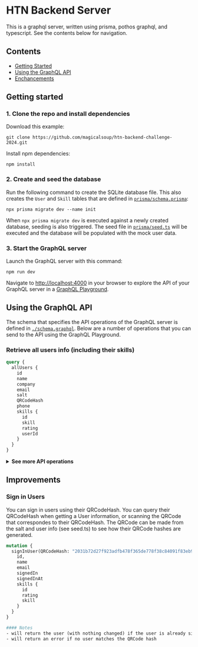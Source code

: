 # HTN Backend Server

This is a graphql server, written using prisma, pothos graphql, and typescript. See the contents below for navigation.

## Contents

- [Getting Started](#getting-started)
- [Using the GraphQL API](#using-the-graphql-api)
- [Enchancements](#Enchancements)

## Getting started

### 1. Clone the repo and install dependencies

Download this example:

```
git clone https://github.com/magicalsoup/htn-backend-challenge-2024.git
```

Install npm dependencies:

```
npm install
```

### 2. Create and seed the database

Run the following command to create the SQLite database file. This also creates the `User` and `Skill` tables that are defined in [`prisma/schema.prisma`](./prisma/schema.prisma):

```
npx prisma migrate dev --name init
```

When `npx prisma migrate dev` is executed against a newly created database, seeding is also triggered. The seed file in [`prisma/seed.ts`](./prisma/seed.ts) will be executed and the database will be populated with the mock user data.


### 3. Start the GraphQL server

Launch the GraphQL server with this command:

```
npm run dev
```

Navigate to [http://localhost:4000](http://localhost:4000) in your browser to explore the API of your GraphQL server in a [GraphQL Playground](https://github.com/prisma/graphql-playground).


## Using the GraphQL API

The schema that specifies the API operations of the GraphQL server is defined in [`./schema.graphql`](./schema.graphql). Below are a number of operations that you can send to the API using the GraphQL Playground.

### Retrieve all users info (including their skills)

```graphql
query {
  allUsers {
    id
    name
    company
    email
    salt
    QRCodeHash
    phone
    skills {
      id
      skill
      rating
      userId
    }
  }
}
```

<details><summary><strong>See more API operations</strong></summary>

### Retrieve the information of a specific user

```graphql
query {
  user(id: FOO) {
    name
    company
    email
    salt
    QRCodeHash
    phone
    skills {
      id
      skill
      rating
      userId
    }
  }
}
```


### Updating a User

```graphql
mutation {
  updateUser(id: FOO, data: { name: "Sarah", phone: "+1 (555) 123 4567", skills: [{skill: "C++", rating: 5}] }) {
    id
    name
    company
    email
    phone
    skills {
      id
      skill
      rating
      userId
    }
  }
}
```

#### Note
- you are not able to update the user's salt or QRCode hash (on purpose, for obvious reasons)

#### Notes
- If you do not supply skills, then the server assumes no updates to skills.
- If you supply a non-null value to skills, then the server assumes those are the user's new cumulative skills. (e.g, if the user had skill A, B, C, but you supply the mutation query with skill D, the user will now only have skill D).
- You can make the user lose all their skills by supplying an empty array for skills.

### Getting the frequency of skills with filtering

```graphql
query {
  skillByFrequency(minFrequency: 5, maxFrequency: 10) {
    skill
    _count {
      _all
    }
  }
}
```
Note that the frequency of each skill is stored in `_all`. 
</details>

## Improvements

### Sign in Users

You can sign in users using their QRCodeHash. You can query their QRCodeHash when getting a User information, or scanning the QRCode that correspondes to their QRCodeHash. The QRCode can be made from the salt and user info (see seed.ts) to see how their QRCode hashes are generated.

```graphql
mutation {
  signInUser(QRCodeHash: "2031b72d27f923adfb478f365de778f38c84091f83eb956925c261f9248c79b8") {
    id,
    name
    email
    signedIn
    signedInAt
    skills {
      id
      rating
      skill
    }
  }
}

#### Notes
- will return the user (with nothing changed) if the user is already signed in.
- will return an error if no user matches the QRCode hash